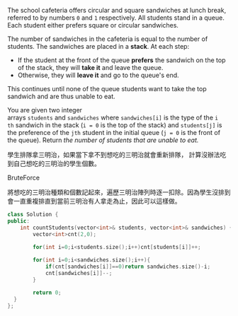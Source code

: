 The school cafeteria offers circular and square sandwiches at lunch break, referred to by numbers `0` and `1` respectively. All students stand in a queue. Each student either prefers square or circular sandwiches.

The number of sandwiches in the cafeteria is equal to the number of students. The sandwiches are placed in a **stack**. At each step:

- If the student at the front of the queue **prefers** the sandwich on the top of the stack, they will **take it** and leave the queue.
- Otherwise, they will **leave it** and go to the queue's end.

This continues until none of the queue students want to take the top sandwich and are thus unable to eat.

You are given two integer arrays `students` and `sandwiches` where `sandwiches[i]` is the type of the `i​​​​​​th` sandwich in the stack (`i = 0` is the top of the stack) and `students[j]` is the preference of the `j​​​​​​th` student in the initial queue (`j = 0` is the front of the queue). Return _the number of students that are unable to eat._

學生排隊拿三明治，如果當下拿不到想吃的三明治就會重新排隊，
計算沒辦法吃到自己想吃的三明治的學生個數。

BruteForce

將想吃的三明治種類和個數記起來，遍歷三明治陣列時逐一扣除。因為學生沒排到會一直重複排直到當前三明治有人拿走為止，因此可以這樣做。

```cpp
class Solution {
public:
    int countStudents(vector<int>& students, vector<int>& sandwiches) {
        vector<int>cnt(2,0);
        
        for(int i=0;i<students.size();i++)cnt[students[i]]++;

        for(int i=0;i<sandwiches.size();i++){
            if(cnt[sandwiches[i]]==0)return sandwiches.size()-i;
            cnt[sandwiches[i]]--;    
        }

        return 0;
  }
};
```